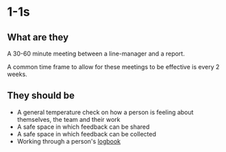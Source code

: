# 1-1s

## What are they

A 30-60 minute meeting between a line-manager and a report.

A common time frame to allow for these meetings to be effective
is every 2 weeks.

## They should be

* A general temperature check on how a person is feeling about themselves, the team and their work
* A safe space in which feedback can be shared
* A safe space in which feedback can be collected
* Working through a person's [logbook](./logbooks)

